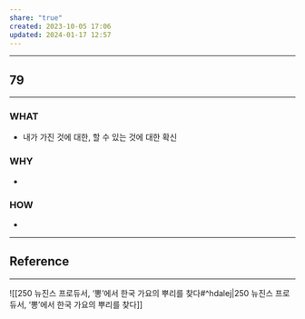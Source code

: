 ```yaml
---
share: "true"
created: 2023-10-05 17:06
updated: 2024-01-17 12:57
---
```


---
## 79
---
### WHAT
- 내가 가진 것에 대한, 할 수 있는 것에 대한 확신
### WHY
- 
### HOW
- 
---



## Reference
---
![[250  뉴진스 프로듀서, ‘뽕’에서 한국 가요의 뿌리를 찾다#^hdalej|250  뉴진스 프로듀서, ‘뽕’에서 한국 가요의 뿌리를 찾다]]
